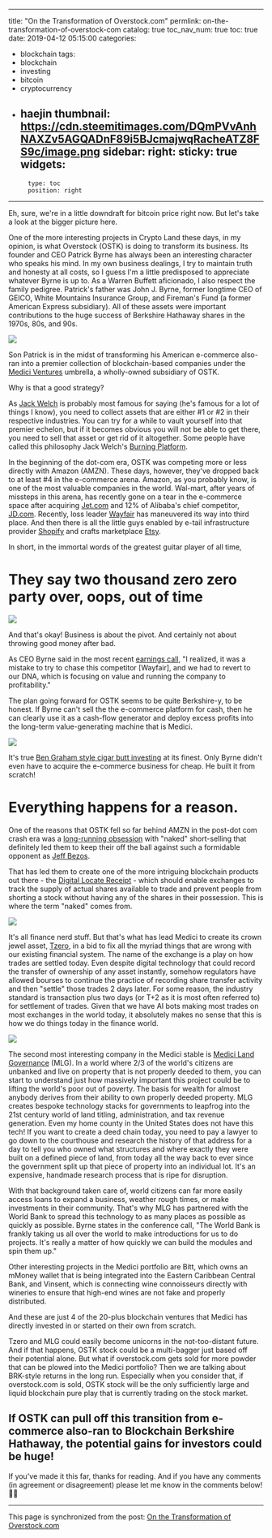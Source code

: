 
---
title: "On the Transformation of Overstock.com"
permlink: on-the-transformation-of-overstock-com
catalog: true
toc_nav_num: true
toc: true
date: 2019-04-12 05:15:00
categories:
- blockchain
tags:
- blockchain
- investing
- bitcoin
- cryptocurrency
- haejin
thumbnail: https://cdn.steemitimages.com/DQmPVvAnhNAXZv5AGQADnF89i5BJcmajwqRacheATZ8FS9c/image.png
sidebar:
    right:
        sticky: true
widgets:
    -
        type: toc
        position: right
---


Eh, sure, we're in a little downdraft for bitcoin price right now. But let's take a look at the bigger picture here.

One of the more interesting projects in Crypto Land these days, in my opinion, is what Overstock (OSTK) is doing to transform its business. Its founder and CEO Patrick Byrne has always been an interesting character who speaks his mind. In my own business dealings, I try to maintain truth and honesty at all costs, so I guess I'm a little predisposed to appreciate whatever Byrne is up to. As a Warren Buffett aficionado, I also respect the family pedigree. Patrick's father was John J. Byrne, former longtime CEO of GEICO, White Mountains Insurance Group, and Fireman's Fund (a former American Express subsidiary). All of these assets were important contributions to the huge success of Berkshire Hathaway shares in the 1970s, 80s, and 90s.

![](https://cdn.steemitimages.com/DQmPVvAnhNAXZv5AGQADnF89i5BJcmajwqRacheATZ8FS9c/image.png)

Son Patrick is in the midst of transforming his American e-commerce also-ran into a premier collection of blockchain-based companies under the [Medici Ventures](https://www.mediciventures.com/) umbrella, a wholly-owned subsidiary of OSTK.

Why is that a good strategy?

As [Jack Welch](http://freakonomics.com/podcast/jack-welch/) is probably most famous for saying (he's famous for a lot of things I know), you need to collect assets that are either #1 or #2 in their respective industries. You can try for a while to vault yourself into that premier echelon, but if it becomes obvious you will not be able to get there, you need to sell that asset or get rid of it altogether. Some people have called this philosophy Jack Welch's [Burning Platform](https://sacredstructures.org/movement/burning-platform-metaphor-organizational-change/).

In the beginning of the dot-com era, OSTK was competing more or less directly with Amazon (AMZN). These days, however, they've dropped back to at least #4 in the e-commerce arena. Amazon, as you probably know, is one of the most valuable companies in the world. Wal-mart, after years of missteps in this arena, has recently gone on a tear in the e-commerce space after acquiring [Jet.com](https://www.forbes.com/sites/andriacheng/2018/09/13/walmart-jet-redesign-new-york/#5a0f253c16f9) and 12% of Alibaba's chief competitor, [JD.com](https://www.fool.com/investing/2018/08/12/walmart-jdcom-tighten-alliance-500-million-invest.aspx). Recently, loss leader [Wayfair](https://www.inc.com/zoe-henry/how-wayfair-became-a-4-billion-dollar-business.html) has maneuvered its way into third place. And then there is all the little guys enabled by e-tail infrastructure provider [Shopify](https://techvibes.com/2015/09/04/a-brief-history-of-shopify-2015-09-04) and crafts marketplace [Etsy](https://venturebeat.com/2015/03/05/a-brief-history-of-etsy-from-2005-brooklyn-launch-to-2015-ipo/).

In short, in the immortal words of the greatest guitar player of all time,

# They say two thousand zero zero party over, oops, out of time

![](https://cdn.steemitimages.com/DQmaSFdEcBzaopwehNyTwfWdynXQh6Xn6eeT5awC41gTNgu/image.png)

And that's okay! Business is about the pivot. And certainly not about throwing good money after bad.

As CEO Byrne said in the most recent [earnings call](https://seekingalpha.com/article/4249577-overstock-com-inc-ostk-ceo-patrick-byrne-q4-2018-results-earnings-call-transcript?part=single), "I realized, it was a mistake to try to chase this competitor [Wayfair], and we had to revert to our DNA, which is focusing on value and running the company to profitability."

The plan going forward for OSTK seems to be quite Berkshire-y, to be honest. If Byrne can't sell the the e-commerce platform for cash, then he can clearly use it as a cash-flow generator and deploy excess profits into the long-term value-generating machine that is Medici.

![](https://cdn.steemitimages.com/DQmdkaDB5EsZpizXbW7Ebus42WaaHj3nwkpcAHatiiSayMz/image.png)

It's true [Ben Graham style cigar butt investing](https://www.valuewalk.com/2015/02/ben-graham-warren-buffett-cigar-butt-investing/) at its finest. Only Byrne didn't even have to acquire the e-commerce business for cheap. He built it from scratch!

# Everything happens for a reason. #

One of the reasons that OSTK fell so far behind AMZN in the post-dot com crash era was a [long-running obsession](https://www.economist.com/finance-and-economics/2015/11/10/a-companys-battle-to-show-it-was-a-victim-of-abusive-short-selling) with "naked" short-selling that definitely led them to keep their off the ball against such a formidable opponent as [Jeff Bezos](https://steemit.com/life/@shanghaipreneur/casesin-success-1-jeff-bezos-of-amazon-amzn-1544677232307).

That has led them to create one of the more intriguing blockchain products out there - the [Digital Locate Receipt](https://www.coindesk.com/overstock-release-blockchain-product-curb-naked-short-sales) - which should enable exchanges to track the supply of actual shares available to trade and prevent people from shorting a stock without having any of the shares in their possession. This is where the term "naked" comes from.

![](https://cdn.steemitimages.com/DQmNjDEuFSK2FEeqhhQjEf9bGL5V9BYeiXKkU5HSjk6Qarp/image.png)

It's all finance nerd stuff. But that's what has lead Medici to create its crown jewel asset, [Tzero](https://www.tzero.com/), in a bid to fix all the myriad things that are wrong with our existing financial system. The name of the exchange is a play on how trades are settled today. Even despite digital technology that could record the transfer of ownership of any asset instantly, somehow regulators have allowed bourses to continue the practice of recording share transfer activity and then "settle" those trades 2 days later. For some reason, the industry standard is transaction plus two days (or T+2 as it is most often referred to) for settlement of trades. Given that we have AI bots making most trades on most exchanges in the world today, it absolutely makes no sense that this is how we do things today in the finance world.

![](https://cdn.steemitimages.com/DQmats2NrvTKy43MMojg7cp8L2yZdTsTvErViP3mArKn1DC/image.png)

The second most interesting company in the Medici stable is [Medici Land Governance](https://www.mediciland.com) (MLG). In a world where 2/3 of the world's citizens are unbanked and live on property that is not properly deeded to them, you can start to understand just how massively important this project could be to lifting the world's poor out of poverty. The basis for wealth for almost anybody derives from their ability to own properly deeded property. MLG creates bespoke technology stacks for governments to leapfrog into the 21st century world of land titling, administration, and tax revenue generation. Even my home county in the United States does not have this tech! If you want to create a deed chain today, you need to pay a lawyer to go down to the courthouse and research the history of that address for a day to tell you who owned what structures and where exactly they were built on a defined piece of land, from today all the way back to ever since the government split up that piece of property into an individual lot. It's an expensive, handmade research process that is ripe for disruption.

With that background taken care of, world citizens can far more easily access loans to expand a business, weather rough times, or make investments in their community. That's why MLG has partnered with the World Bank to spread this technology to as many places as possible as quickly as possible. Byrne states in the conference call, "The World Bank is frankly taking us all over the world to make introductions for us to do projects. It's really a matter of how quickly we can build the modules and spin them up."

Other interesting projects in the Medici portfolio are Bitt, which owns an mMoney wallet that is being integrated into the Eastern Caribbean Central Bank, and Vinsent, which is connecting wine connoisseurs directly with wineries to ensure that high-end wines are not fake and properly distributed.

And these are just 4 of the 20-plus blockchain ventures that Medici has directly invested in or started on their own from scratch.

Tzero and MLG could easily become unicorns in the not-too-distant future. And if that happens, OSTK stock could be a multi-bagger just based off their potential alone. But what if overstock.com gets sold for more powder that can be plowed into the Medici portfolio? Then we are talking about BRK-style returns in the long run. Especially when you consider that, if overstock.com is sold, OSTK stock will be the only sufficiently large and liquid blockchain pure play that is currently trading on the stock market.

## If OSTK can pull off this transition from e-commerce also-ran to Blockchain Berkshire Hathaway, the potential gains for investors could be huge! ##

If you've made it this far, thanks for reading. And if you have any comments (in agreement or disagreement) please let me know in the comments below! ✌🏼

- - -

This page is synchronized from the post: [On the Transformation of Overstock.com](https://steemit.com/@shanghaipreneur/on-the-transformation-of-overstock-com)
